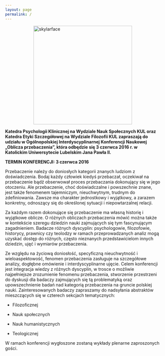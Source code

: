 ```yaml
---
layout: page
permalink: /
---
```


<a data-flickr-embed="true"  href="https://www.flickr.com/photos/deanmccoyphotos/8191301315/in/photolist-6bshFp-dtQyv2-6bWsPD-6c1Cbu-6bWsHn-6bWsSP-6c1Cjh-6c1CeY-6c1C1w-6c1BTW-6c1BQb-6c1BMq-6c1BJ5-6bWspe-5UvRHt-5U6gBP-4G3kY1-6tY828-66C8AD-65qdkU-5XmCyx-5TECM9-6cQgpj-7d3iA2-6kh4Jy-6jen3L-6e5kUy" title="skylarface"><img style="display: block; margin-left: auto; margin-right: auto" src="https://farm9.staticflickr.com/8479/8191301315_56eb8dcce9_n.jpg" width="320" height="320" alt="skylarface"></a><script async src="//embedr.flickr.com/assets/client-code.js" charset="utf-8"></script>

**Katedra Psychologii Klinicznej na Wydziale Nauk Społecznych KUL oraz
Katedra Etyki Szczegółowej na Wydziale Filozofii KUL zapraszają do
udziału w Ogólnopolskiej Interdyscyplinarnej Konferencji Naukowej
„Oblicza przebaczenia”, która odbędzie się 3 czerwca 2016 r. w
Katolickim Uniwersytecie Lubelskim Jana Pawła II.**

**TERMIN KONFERENCJI: 3 czerwca 2016**

Przebaczenie należy do doniosłych kategorii znanych ludziom z
doświadczenia. Bodaj każdy człowiek kiedyś przebaczał, oczekiwał na
przebaczenie bądź obserwował proces przebaczania dokonujący się w jego
otoczeniu. Ale przebaczenie, choć doświadczalne i powszechnie znane,
jest także fenomenem tajemniczym, nieuchwytnym, trudnym do
zdefiniowania. Zawsze ma charakter jednostkowy i wyjątkowy, a zarazem
konkretny, odnoszący się do określonej sytuacji i niepowtarzalnej
relacji.

Za każdym razem dokonujące się przebaczenie ma własną historię i
wyjątkowe oblicze. O różnych obliczach przebaczenia mówić można także w
kontekście szeregu dziedzin nauki zajmujących się tym fascynującym
zagadnieniem. Badacze różnych dyscyplin: psychologowie, filozofowie,
historycy, prawnicy czy teolodzy w ramach przeprowadzanych analiz mogą
uzyskać dostęp do różnych, często nieznanych przedstawicielom innych
dziedzin, ujęć i wymiarów przebaczenia.

Ze względu na życiową doniosłość, specyficzną nieuchwytność i
wieloaspektowość, fenomen przebaczenia zasługuje na szczegółowe analizy,
dogłębne omówienie i interdyscyplinarne ujęcie. Celem konferencji jest
integracja wiedzy z różnych dyscyplin, w trosce o możliwie najpełniejsze
zrozumienie fenomenu przebaczenia, stworzenie przestrzeni do dyskusji
dla badaczy zajmujących się tą problematyką oraz upowszechnienie badań
nad kategorią przebaczenia na gruncie polskiej nauki. Zainteresowanych
badaczy zapraszamy do nadsyłania abstraktów mieszczących się w czterech
sekcjach tematycznych:

* Filozoficznej 

* Nauk społecznych

* Nauk humanistycznych

* Teologicznej

W ramach konferencji wygłoszone zostaną wykłady plenarne zaproszonych gości.


